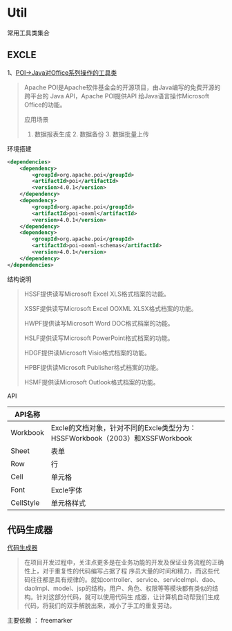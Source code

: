 # Util
 常用工具类集合



## EXCLE

1、[POI->Java对Office系列操作的工具类](POI)   

> Apache POI是Apache软件基金会的开源项目，由Java编写的免费开源的跨平台的 Java API，Apache POI提供API 给Java语言操作Microsoft Office的功能。
>
> 应用场景
>
> 1. 数据报表生成 2. 数据备份 3. 数据批量上传

环境搭建

```xml
<dependencies>
    <dependency>
        <groupId>org.apache.poi</groupId>
        <artifactId>poi</artifactId>
        <version>4.0.1</version>
    </dependency>
    <dependency>
        <groupId>org.apache.poi</groupId>
        <artifactId>poi-ooxml</artifactId>
        <version>4.0.1</version>
    </dependency>
    <dependency>
        <groupId>org.apache.poi</groupId>
        <artifactId>poi-ooxml-schemas</artifactId>
        <version>4.0.1</version>
    </dependency>
</dependencies>

```

结构说明

> HSSF提供读写Microsoft Excel XLS格式档案的功能。 
>
> XSSF提供读写Microsoft Excel OOXML XLSX格式档案的功能。 
>
> HWPF提供读写Microsoft Word DOC格式档案的功能。 
>
> HSLF提供读写Microsoft PowerPoint格式档案的功能。 
>
> HDGF提供读Microsoft Visio格式档案的功能。
>
>  HPBF提供读Microsoft Publisher格式档案的功能。 
>
> HSMF提供读Microsoft Outlook格式档案的功能。

API

| API名称   |                                                              |
| --------- | ------------------------------------------------------------ |
| Workbook  | Excle的文档对象，针对不同的Excle类型分为：HSSFWorkbook（2003）和XSSFWorkbook |
| Sheet     | 表单                                                         |
| Row       | 行                                                           |
| Cell      | 单元格                                                       |
| Font      | Excle字体                                                    |
| CellStyle | 单元格样式                                                   |



## 代码生成器

[代码生成器](codeutils)

> ​			在项目开发过程中，关注点更多是在业务功能的开发及保证业务流程的正确性上，对于重复性的代码编写占据了程 序员大量的时间和精力，而这些代码往往都是具有规律的。就如controller、service、serviceImpl、dao、 daoImpl、model、jsp的结构，用户、角色、权限等等模块都有类似的结构。针对这部分代码，就可以使用代码生 成器，让计算机自动帮我们生成代码，将我们的双手解脱出来，减小了手工的重复劳动。

主要依赖  ：  freemarker

